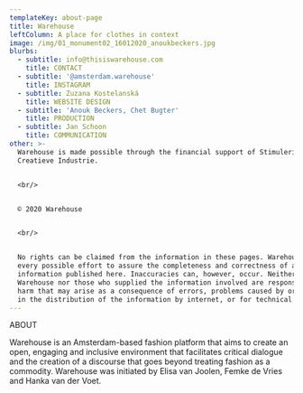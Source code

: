 ```yaml
---
templateKey: about-page
title: Warehouse
leftColumn: A place for clothes in context
image: /img/01_monument02_16012020_anoukbeckers.jpg
blurbs:
  - subtitle: info@thisiswarehouse.com
    title: CONTACT
  - subtitle: '@amsterdam.warehouse'
    title: INSTAGRAM
  - subtitle: Zuzana Kostelanská
    title: WEBSITE DESIGN
  - subtitle: 'Anouk Beckers, Chet Bugter'
    title: PRODUCTION
  - subtitle: Jan Schoon
    title: COMMUNICATION
other: >-
  Warehouse is made possible through the financial support of Stimuleringsfonds
  Creatieve Industrie.


  <br/>


  © 2020 Warehouse


  <br/>


  No rights can be claimed from the information in these pages. Warehouse makes
  every possible effort to assure the completeness and correctness of all
  information published here. Inaccuracies can, however, occur. Neither
  Warehouse nor those who supplied the information involved are responsible for
  harm that may arise as a consequence of errors, problems caused by or inherent
  in the distribution of the information by internet, or for technical failures.
---
```

ABOUT

Warehouse is an Amsterdam-based fashion platform that aims to create an open, engaging and inclusive environment that facilitates critical dialogue and the creation of a discourse that goes beyond treating fashion as a commodity. Warehouse was initiated by Elisa van Joolen, Femke de Vries and Hanka van der Voet.